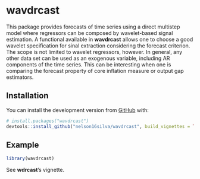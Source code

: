 
<!-- README.md is generated from README.Rmd. Please edit that file -->

# wavdrcast

<!-- badges: start -->

<!-- badges: end -->

This package provides forecasts of time series using a direct multistep
model where regressors can be composed by wavelet-based signal
estimation. A functional available in **wavdrcast** allows one to choose
a good wavelet specification for sinal extraction considering the
forecast criterion. The scope is not limited to wavelet regressors,
however. In general, any other data set can be used as an exogenous
variable, including AR components of the time series. This can be
interesting when one is comparing the forecast property of core
inflation measure or output gap estimators.

## Installation

You can install the development version from
[GitHub](https://github.com/) with:

``` r
# install.packages("wavdrcast")
devtools::install_github("nelson16silva/wavdrcast", build_vignettes = TRUE)
```

## Example

``` r
library(wavdrcast)
```

See **wdrcast**’s vignette.
